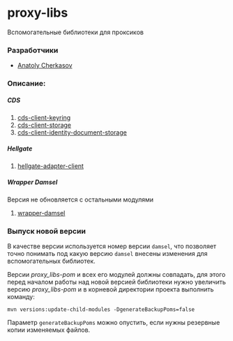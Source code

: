 # proxy-libs

Вспомогательные библиотеки для проксиков


### Разработчики

- [Anatoly Cherkasov](https://github.com/avcherkasov)


### Описание:


##### CDS

1. [cds-client-keyring](cds-client-keyring/README.md)
1. [cds-client-storage](cds-client-storage/README.md)
1. [cds-client-identity-document-storage](cds-client-identity-document-storage/README.md)


##### Hellgate

1. [hellgate-adapter-client](hellgate-adapter-client/README.md)


##### Wrapper Damsel

Версия не обновляется с остальными модулями

1. [wrapper-damsel](wrapper-damsel/README.md)


### Выпуск новой версии
В качестве версии используется номер версии `damsel`, что позволяет точно понимать под какую версию `damsel` внесены изменения для вспомогательных библиотек.

Версии _proxy_libs-pom_ и всех его модулей должны совпадать, для этого перед началом работы над новой версией библиотеки нужно увеличить версию _proxy_libs-pom_ и в корневой директории проекта выполнить команду:
```
mvn versions:update-child-modules -DgenerateBackupPoms=false
```

Параметр `generateBackupPoms` можно опустить, если нужны резервные копии изменяемых файлов.
